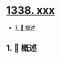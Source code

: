 # [1338. xxx](https://github.com/Tdahuyou/TNotes.leetcode/tree/main/notes/1338.%20xxx)

<!-- region:toc -->

- [1. 📝 概述](#1--概述)

<!-- endregion:toc -->

## 1. 📝 概述
